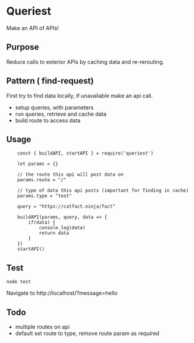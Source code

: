# Queriest
Make an API of APIs!

## Purpose
Reduce calls to exterior APIs by caching data and re-rerouting.

## Pattern ( find-request)
First try to find data locally, if unavailable make an api call.

- setup queries, with parameters
- run queries, retrieve and cache data
- build route to access data


## Usage
```
    const { buildAPI, startAPI } = require('queriest')

    let params = {}

    // the route this api will post data on
    params.route = "/" 

    // type of data this api posts (important for finding in cache)
    params.type = "test"

    query = "https://catfact.ninja/fact"

    buildAPI(params, query, data => {
        if(data) {
            console.log(data)
            return data
        }
    })
    startAPI()
```

## Test
```
node test
```
Navigate to http://localhost/?message=hello

## Todo
- multiple routes on api
- default set route to type, remove route param as required
